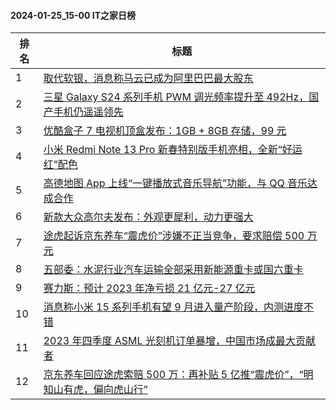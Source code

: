 #### 2024-01-25_15-00  IT之家日榜

| 排名 | 标题|
| --- | ---|
| 1 | [取代软银，消息称马云已成为阿里巴巴最大股东](https://www.ithome.com/0/747/004.htm) |
| 2 | [三星 Galaxy S24 系列手机 PWM 调光频率提升至 492Hz，国产手机仍遥遥领先](https://www.ithome.com/0/747/058.htm) |
| 3 | [优酷盒子 7 电视机顶盒发布：1GB + 8GB 存储，99 元](https://www.ithome.com/0/747/044.htm) |
| 4 | [小米 Redmi Note 13 Pro 新春特别版手机亮相，全新“好运红”配色](https://www.ithome.com/0/747/027.htm) |
| 5 | [高德地图 App 上线“一键播放式音乐导航”功能，与 QQ 音乐达成合作](https://www.ithome.com/0/747/010.htm) |
| 6 | [新款大众高尔夫发布：外观更犀利，动力更强大](https://www.ithome.com/0/747/019.htm) |
| 7 | [途虎起诉京东养车“震虎价”涉嫌不正当竞争，要求赔偿 500 万元](https://www.ithome.com/0/747/015.htm) |
| 8 | [五部委：水泥行业汽车运输全部采用新能源重卡或国六重卡](https://www.ithome.com/0/747/039.htm) |
| 9 | [赛力斯：预计 2023 年净亏损 21 亿元-27 亿元](https://www.ithome.com/0/747/026.htm) |
| 10 | [消息称小米 15 系列手机有望 9 月进入量产阶段，内测进度不错](https://www.ithome.com/0/747/117.htm) |
| 11 | [2023 年四季度 ASML 光刻机订单暴增，中国市场成最大贡献者](https://www.ithome.com/0/747/054.htm) |
| 12 | [京东养车回应途虎索赔 500 万：再补贴 5 亿推“震虎价”，“明知山有虎，偏向虎山行”](https://www.ithome.com/0/747/143.htm) |
